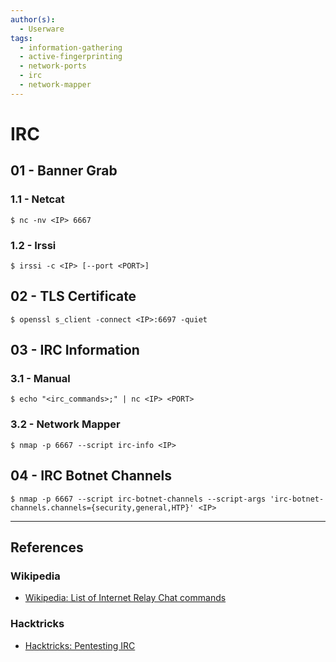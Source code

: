 ```yaml
---
author(s):
  - Userware
tags:
  - information-gathering
  - active-fingerprinting
  - network-ports
  - irc
  - network-mapper
---
```

# IRC

## 01 - Banner Grab

### 1.1 - Netcat

```
$ nc -nv <IP> 6667
```

### 1.2 - Irssi

```
$ irssi -c <IP> [--port <PORT>]
```

## 02 - TLS Certificate

```
$ openssl s_client -connect <IP>:6697 -quiet
```

## 03 - IRC Information

### 3.1 - Manual

```
$ echo "<irc_commands>;" | nc <IP> <PORT>
```

### 3.2 - Network Mapper

```
$ nmap -p 6667 --script irc-info <IP>
```

## 04 - IRC Botnet Channels

```
$ nmap -p 6667 --script irc-botnet-channels --script-args 'irc-botnet-channels.channels={security,general,HTP}' <IP>
```

---
## References

### Wikipedia

- [Wikipedia: List of Internet Relay Chat commands](https://en.wikipedia.org/wiki/List_of_Internet_Relay_Chat_commands)

### Hacktricks

- [Hacktricks: Pentesting IRC](https://book.hacktricks.wiki/en/network-services-pentesting/pentesting-irc.html)